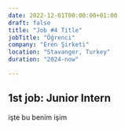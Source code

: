```yaml
---
date: 2022-12-01T00:00:00+01:00
draft: false
title: "Job #4 Title"
jobTitle: "Öğrenci"
company: "Eren Şirketi"
location: "Stavanger, Turkey"
duration: "2024-now"

---
```

## 1st job: Junior Intern

işte bu benim işim